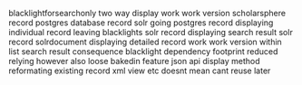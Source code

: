 blacklightforsearchonly two way display work work version scholarsphere record postgres database record solr going postgres record displaying individual record leaving blacklights solr record displaying search result solr record solrdocument displaying detailed record work work version within list search result consequence blacklight dependency footprint reduced relying however also loose bakedin feature json api display method reformating existing record xml view etc doesnt mean cant reuse later